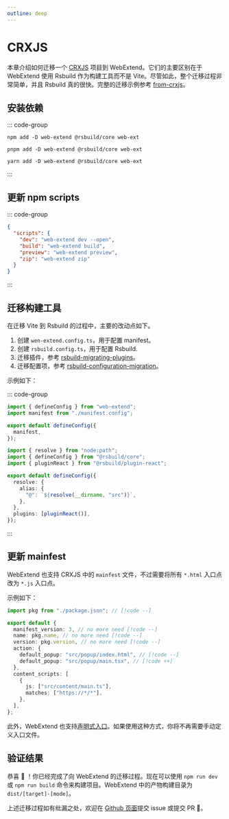 ```yaml
---
outline: deep
---
```


# CRXJS

本章介绍如何迁移一个 [CRXJS](https://crxjs.dev/vite-plugin) 项目到 WebExtend。它们的主要区别在于 WebExtend 使用 Rsbuild 作为构建工具而不是 Vite。尽管如此，整个迁移过程非常简单，并且 Rsbuild 真的很快。完整的迁移示例参考 [from-crxjs](https://github.com/web-extend/examples/pull/7/files)。

## 安装依赖

::: code-group

```shell [npm]
npm add -D web-extend @rsbuild/core web-ext
```

```shell [pnpm]
pnpm add -D web-extend @rsbuild/core web-ext
```

```shell [yarn]
yarn add -D web-extend @rsbuild/core web-ext
```

:::

## 更新 npm scripts

::: code-group

```json [package.json]
{
  "scripts": {
    "dev": "web-extend dev --open",
    "build": "web-extend build",
    "preview": "web-extend preview",
    "zip": "web-extend zip"
  }
}
```

:::

## 迁移构建工具

在迁移 Vite 到 Rsbuild 的过程中，主要的改动点如下。

1. 创建 `wen-extend.config.ts`，用于配置 manifest。
2. 创建 `rsbuild.config.ts`，用于配置 Rsbuild.
3. 迁移插件，参考 [rsbuild-migrating-plugins](https://rsbuild.rs/guide/migration/vite#migrating-plugins)。
4. 迁移配置项，参考 [rsbuild-configuration-migration](https://rsbuild.rs/guide/migration/vite#configuration-migration)。

示例如下：

::: code-group

```ts [web-extend.config.ts]
import { defineConfig } from "web-extend";
import manifest from "./manifest.config";

export default defineConfig({
  manifest,
});
```

```ts [rsbuild.config.ts]
import { resolve } from "node:path";
import { defineConfig } from "@rsbuild/core";
import { pluginReact } from "@rsbuild/plugin-react";

export default defineConfig({
  resolve: {
    alias: {
      "@": `${resolve(__dirname, "src")}`,
    },
  },
  plugins: [pluginReact()],
});
```

:::

## 更新 mainfest

WebExtend 也支持 CRXJS 中的 `mainfest` 文件，不过需要将所有 `*.html` 入口点改为 `*.js` 入口点。

示例如下：

```ts [manifest.config.ts]
import pkg from "./package.json"; // [!code --]

export default {
  manifest_version: 3, // no more need [!code --]
  name: pkg.name, // no more need [!code --]
  version: pkg.version, // no more need [!code --]
  action: {
    default_popup: "src/popup/index.html", // [!code --]
    default_popup: "src/popup/main.tsx", // [!code ++]
  },
  content_scripts: [
    {
      js: ["src/content/main.ts"],
      matches: ["https://*/*"],
    },
  ],
};
```

此外，WebExtend 也支持[声明式入口](../essentials/entrypoints.md)。如果使用这种方式，你将不再需要手动定义入口文件。

## 验证结果

恭喜 🎉 ！你已经完成了向 WebExtend 的迁移过程。现在可以使用 `npm run dev` 或 `npm run build` 命令来构建项目。WebExtend 中的产物构建目录为 `dist/[target]-[mode]`。

上述迁移过程如有纰漏之处，欢迎在 [Github 页面](https://github.com/web-extend/web-extend)提交 issue 或提交 PR 🤝。
